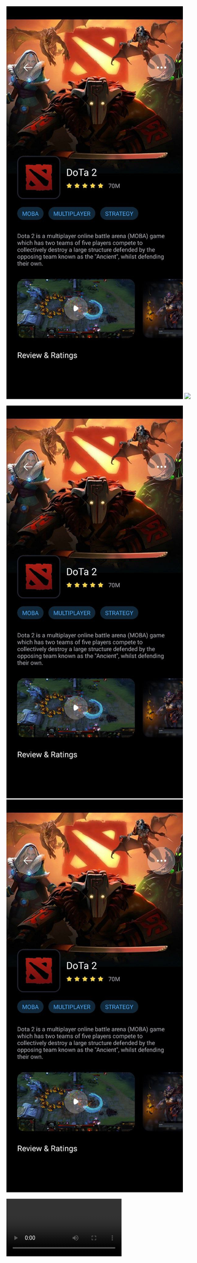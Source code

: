 <img src="data/screenshot1.jpg"/>

<img src="data/screenshot12.jpg"/>

![screenshot](data/screenshot1.jpg)
![screenshot](data/screenshot1.jpg)

![video](data/demo.mp4)